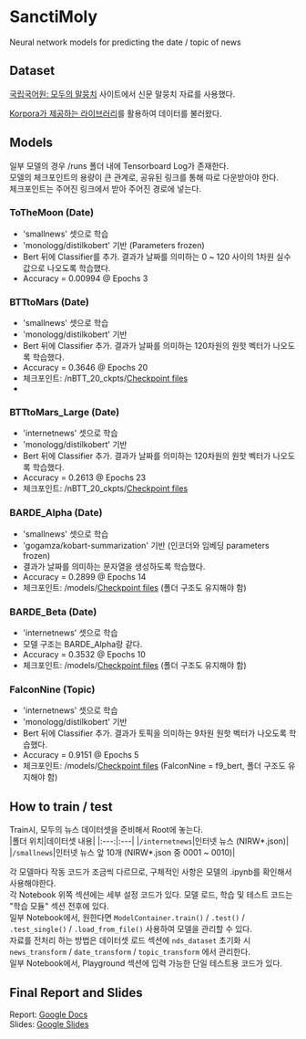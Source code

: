 # SanctiMoly
Neural network models for predicting the date / topic of news

## Dataset
[국립국어원: 모두의 말뭉치](https://corpus.korean.go.kr/) 사이트에서 신문 말뭉치 자료를 사용했다.

[Korpora가 제공하는 라이브러리](https://ko-nlp.github.io/Korpora/)를 활용하여 데이터를 불러왔다.

## Models
일부 모델의 경우 /runs 폴더 내에 Tensorboard Log가 존재한다.  
모델의 체크포인트의 용량이 큰 관계로, 공유된 링크를 통해 따로 다운받아야 한다.  
체크포인트는 주어진 링크에서 받아 주어진 경로에 넣는다.

### ToTheMoon (Date)
* 'smallnews' 셋으로 학습
* 'monologg/distilkobert' 기반 (Parameters frozen)
* Bert 뒤에 Classifier를 추가. 결과가 날짜를 의미하는 0 ~ 120 사이의 1차원 실수 값으로 나오도록 학습했다.
* Accuracy = 0.00994 @ Epochs 3

### BTTtoMars (Date)
* 'smallnews' 셋으로 학습
* 'monologg/distilkobert' 기반
* Bert 뒤에 Classifier 추가. 결과가 날짜를 의미하는 120차원의 원핫 벡터가 나오도록 학습했다.
* Accuracy = 0.3646 @ Epochs 20
* 체크포인트: /nBTT_20_ckpts/[Checkpoint files](https://drive.google.com/drive/folders/1nTLRIxLlKlmalRsgst69UkH0peiu1xxm?usp=sharing)
* 
### BTTtoMars_Large (Date)
* 'internetnews' 셋으로 학습
* 'monologg/distilkobert' 기반
* Bert 뒤에 Classifier 추가. 결과가 날짜를 의미하는 120차원의 원핫 벡터가 나오도록 학습했다.
* Accuracy = 0.2613 @ Epochs 23
* 체크포인트: /nBTT_20_ckpts/[Checkpoint files](https://drive.google.com/drive/folders/1nTLRIxLlKlmalRsgst69UkH0peiu1xxm?usp=sharing)

### BARDE_Alpha (Date)
* 'smallnews' 셋으로 학습
* 'gogamza/kobart-summarization' 기반 (인코더와 임베딩 parameters frozen)
* 결과가 날짜를 의미하는 문자열을 생성하도록 학습했다.
* Accuracy = 0.2899 @ Epochs 14
* 체크포인트: /models/[Checkpoint files](https://drive.google.com/drive/folders/1-0pzqbjlZ9hci2c9J6JVHp5MFENZ97fQ?usp=sharing)
  (폴더 구조도 유지해야 함)

### BARDE_Beta (Date)
* 'internetnews' 셋으로 학습
* 모델 구조는 BARDE_Alpha랑 같다.
* Accuracy = 0.3532 @ Epochs 10
* 체크포인트: /models/[Checkpoint files](https://drive.google.com/drive/folders/1-0pzqbjlZ9hci2c9J6JVHp5MFENZ97fQ?usp=sharing)
  (폴더 구조도 유지해야 함)

### FalconNine (Topic)
* 'internetnews' 셋으로 학습
* 'monologg/distilkobert' 기반
* Bert 뒤에 Classifier 추가. 결과가 토픽을 의미하는 9차원 원핫 벡터가 나오도록 학습했다.
* Accuracy = 0.9151 @ Epochs 5
* 체크포인트: /models/[Checkpoint files](https://drive.google.com/drive/folders/1-0pzqbjlZ9hci2c9J6JVHp5MFENZ97fQ?usp=sharing)
  (FalconNine = f9_bert, 폴더 구조도 유지해야 함)

## How to train / test
Train시, 모두의 뉴스 데이터셋을 준비해서 Root에 놓는다.  
|폴더 위치|데이터셋 내용|
|:---:|:---|
|`/internetnews`|인터넷 뉴스 (NIRW*.json)|
|`/smallnews`|인터넷 뉴스 앞 10개 (NIRW*.json 중 0001 ~ 0010)|

각 모델마다 작동 코드가 조금씩 다르므로, 구체적인 사항은 모델의 .ipynb를 확인해서 사용해야한다.  
각 Notebook 위쪽 섹션에는 세부 설정 코드가 있다. 모델 로드, 학습 및 테스트 코드는 "학습 모듈" 섹션 전후에 있다.  
일부 Notebook에서, 원한다면 `ModelContainer.train()` / `.test()` / `.test_single()` / `.load_from_file()` 사용하여 모델을 관리할 수 있다.  
자료를 전처리 하는 방법은 데이터셋 로드 섹션에 `nds_dataset` 초기화 시 `news_transform` / `date_transform` / `topic_transform` 에서 관리한다.  
일부 Notebook에서, Playground 섹션에 입력 가능한 단일 테스트용 코드가 있다.

## Final Report and Slides
Report: [Google Docs](https://docs.google.com/document/d/1-tK1bAfYEDU2q-fgNrBIrDbuqOnBG9guC3KSMoJgJ9I/edit?usp=sharing)  
Slides: [Google Slides](https://docs.google.com/presentation/d/149G_MRln6ZPB0GeJdo3sY7ejnp1wZFdv2iS2wJM6Zg8/edit?usp=sharing)
